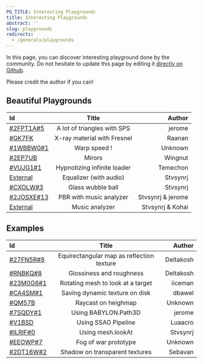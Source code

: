 ```yaml
---
PG_TITLE: Interesting Playgrounds
title: Interesting Playgrounds
abstract: ''
slug: playgrounds
redirects:
  - /generals/playgrounds
---
```


In this page, you can discover interesting playground done by the community.
Do not hesitate to update this page by editing it [directly on Github](https://github.com/BabylonJS/Documentation/tree/master/content/generals/General).

Please credit the author if you can!

## Beautiful Playgrounds

| Id | Title | Author|
| :------------ |:---------------:| -----:|
| [#2FPT1A#5]( https://www.babylonjs-playground.com/#2FPT1A#5) | A lot of triangles with SPS | jerome |
| [#GK7FK]( https://www.babylonjs-playground.com/#GK7FK) | X-ray material with Fresnel | Raanan |
| [#1WBBW0#1]( https://www.babylonjs-playground.com/#1WBBW0#1) | Warp speed ! | Unknown |
| [#2EP7UB]( https://www.babylonjs-playground.com/#2EP7UB) | Mirors | Wingnut |
| [#VUJG1#1]( https://www.babylonjs-playground.com/#VUJG1#1) | Hypnotizing infinite loader | Temechon |
| [External](http://synergy-development.fr/equalonyzer/) | Equalizer (with audio) | Stvsynrj |
| [#CXOLW#3]( https://www.babylonjs-playground.com/#CXOLW#3) | Glass wubble ball | Stvsynrj |
| [#2JOSXE#13]( https://www.babylonjs-playground.com/#2JOSXE#13) | PBR with music analyzer | Stvsynrj & jerome |
| [External](http://synergy-development.fr/babylonyzer/) | Music analyzer | Stvsynrj & Kohai |


## Examples

| Id | Title | Author|
| :------------ |:---------------:| -----:|
| [#27FN5R#8]( https://www.babylonjs-playground.com/#27FN5R#8) | Equirectangular map as reflection texture | Deltakosh |
| [#RNBKQ#8]( https://www.babylonjs-playground.com/#RNBKQ#8) | Glossiness and roughness | Deltakosh |
| [#23M0G6#1]( https://www.babylonjs-playground.com/#23M0G6#1) | Rotating mesh to look at a target | iiceman |
| [#CA4SM#1]( https://www.babylonjs-playground.com/#CA4SM#1) | Saving dynamic texture on disk | dbawel |
| [#QM57B]( https://www.babylonjs-playground.com/#QM57B) | Raycast on heighmap | Unknown |
| [#7SQDY#1]( https://www.babylonjs-playground.com/#7SQDY#1) | Using BABYLON.Path3D | jerome |
| [#V1BSD]( https://www.babylonjs-playground.com/#V1BSD) | Using SSAO Pipeline | Luaacro |
| [#ILRIF#0]( https://www.babylonjs-playground.com/#ILRIF#0) | Using mesh.lookAt | Stvsynrj |
| [#EEOWP#7]( https://www.babylonjs-playground.com/#EEOWP#7) | Fog of war prototype | Unknown |
| [#2DT16W#2]( https://www.babylonjs-playground.com/#2DT16W#2) | Shadow on transparent textures | Sebavan





